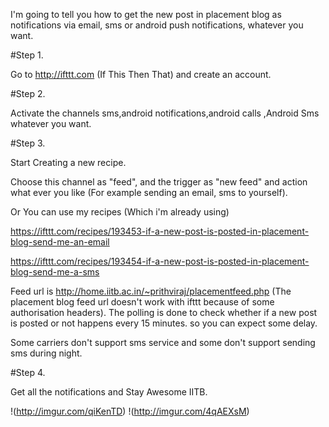 I'm going to tell you how to get the new post in  placement blog as notifications via email, sms or android push notifications, whatever you want.


#Step 1.

Go to http://ifttt.com (If This Then That) and create an account.

#Step 2.

Activate the channels  sms,android notifications,android calls ,Android Sms whatever you want.

#Step 3.

Start Creating a new recipe.

Choose this channel as "feed", and the trigger as "new feed" and action what ever you like (For example sending an email, sms to yourself).

Or You can use my recipes (Which i'm already using)

https://ifttt.com/recipes/193453-if-a-new-post-is-posted-in-placement-blog-send-me-an-email

https://ifttt.com/recipes/193454-if-a-new-post-is-posted-in-placement-blog-send-me-a-sms


Feed url is http://home.iitb.ac.in/~prithviraj/placementfeed.php (The placement blog feed url doesn't work with ifttt because of some authorisation headers). The polling is done to check whether if a new post is posted or not happens every 15 minutes. so you can expect some delay.

Some carriers don't support sms service and some don't support sending sms during night.

#Step 4.

Get all the notifications and Stay Awesome IITB.


!(http://imgur.com/qiKenTD)
!(http://imgur.com/4qAEXsM)



